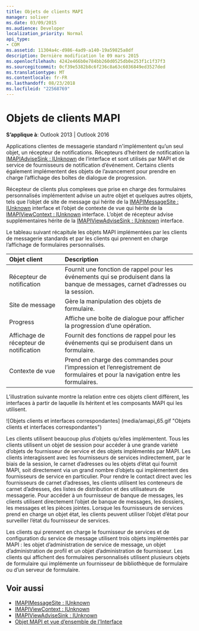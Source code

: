 ```yaml
---
title: Objets de clients MAPI
manager: soliver
ms.date: 03/09/2015
ms.audience: Developer
localization_priority: Normal
api_type:
- COM
ms.assetid: 11304a4c-d986-4ad9-a140-19a59825a8df
description: Dernière modification le 09 mars 2015
ms.openlocfilehash: 4242e466b0e784bb260d0525db0e253f1c1f37f3
ms.sourcegitcommit: 0cf39e5382b8c6f236c8a63c6036849ed3527ded
ms.translationtype: MT
ms.contentlocale: fr-FR
ms.lasthandoff: 08/23/2018
ms.locfileid: "22568769"
---
```

# <a name="mapi-client-objects"></a>Objets de clients MAPI
  
**S’applique à**: Outlook 2013 | Outlook 2016 
  
Applications clientes de messagerie standard n'implémentent qu’un seul objet, un récepteur de notifications. Récepteurs d’héritent de notification la [IMAPIAdviseSink : IUnknown](imapiadvisesinkiunknown.md) de l’interface et sont utilisés par MAPI et de service de fournisseurs de notification d’événement. Certains clients également implémentent des objets de l’avancement pour prendre en charge l’affichage des boîtes de dialogue de progression. 
  
Récepteur de clients plus complexes que prise en charge des formulaires personnalisés implémentent advise un autre objet et quelques autres objets, tels que l’objet de site de message qui hérite de la [IMAPIMessageSite : IUnknown](imapimessagesiteiunknown.md) interface et l’objet de contexte de vue qui hérite de la [IMAPIViewContext : IUnknown](imapiviewcontextiunknown.md) interface. L’objet de récepteur advise supplémentaires hérite de la [IMAPIViewAdviseSink : IUnknown](imapiviewadvisesinkiunknown.md) interface. 
  
Le tableau suivant récapitule les objets MAPI implémentées par les clients de messagerie standards et par les clients qui prennent en charge l’affichage de formulaires personnalisés.
  
|**Objet client**|**Description**|
|:-----|:-----|
|Récepteur de notification  <br/> |Fournit une fonction de rappel pour les événements qui se produisent dans la banque de messages, carnet d’adresses ou la session.  <br/> |
|Site de message  <br/> |Gère la manipulation des objets de formulaire.  <br/> |
|Progress  <br/> |Affiche une boîte de dialogue pour afficher la progression d’une opération.  <br/> |
|Affichage de récepteur de notification  <br/> |Fournit des fonctions de rappel pour les événements qui se produisent dans un formulaire.  <br/> |
|Contexte de vue  <br/> |Prend en charge des commandes pour l’impression et l’enregistrement de formulaires et pour la navigation entre les formulaires.  <br/> |
   
L’illustration suivante montre la relation entre ces objets client différent, les interfaces à partir de laquelle ils héritent et les composants MAPI qui les utilisent. 
  
![Objets clients et interfaces correspondantes] (media/amapi_65.gif "Objets clients et interfaces correspondantes")
  
Les clients utilisent beaucoup plus d’objets qu’elles implémentent. Tous les clients utilisent un objet de session pour accéder à une grande variété d’objets de fournisseur de service et des objets implémentés par MAPI. Les clients interagissent avec les fournisseurs de services indirectement, par le biais de la session, le carnet d’adresses ou les objets d’état qui fournit MAPI, soit directement via un grand nombre d’objets qui implémentent des fournisseurs de service en particulier. Pour rendre le contact direct avec les fournisseurs de carnet d’adresses, les clients utilisent les conteneurs de carnet d’adresses, des listes de distribution et des utilisateurs de messagerie. Pour accéder à un fournisseur de banque de messages, les clients utilisent directement l’objet de banque de messages, les dossiers, les messages et les pièces jointes. Lorsque les fournisseurs de services prend en charge un objet état, les clients peuvent utiliser l’objet d’état pour surveiller l’état du fournisseur de services.
  
Les clients qui prennent en charge le fournisseur de services et de configuration du service de message utilisent trois objets implémentés par MAPI : les objet d’administration de service de message, un objet d’administration de profil et un objet d’administration de fournisseur. Les clients qui affichent des formulaires personnalisés utilisent plusieurs objets de formulaire qui implémente un fournisseur de bibliothèque de formulaire ou d’un serveur de formulaire.
  
## <a name="see-also"></a>Voir aussi

- [IMAPIMessageSite : IUnknown](imapimessagesiteiunknown.md) 
- [IMAPIViewContext : IUnknown](imapiviewcontextiunknown.md)  
- [IMAPIViewAdviseSink : IUnknown](imapiviewadvisesinkiunknown.md)
- [Objet MAPI et vue d’ensemble de l’Interface](mapi-object-and-interface-overview.md)

